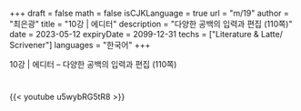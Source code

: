 +++
draft = false
math = false
isCJKLanguage = true
url = "m/19"
author = "최은광"
title = "10강 | 에디터"
description = "다양한 공백의 입력과 편집 (110쪽)"
date = 2023-05-12
expiryDate = 2099-12-31
techs = ["Literature & Latte/ Scrivener"]
languages = "한국어"
+++

10강 | 에디터 – 다양한 공백의 입력과 편집 (110쪽)

<!--more--> 

#

{{< youtube u5wybRG5tR8 >}}

#